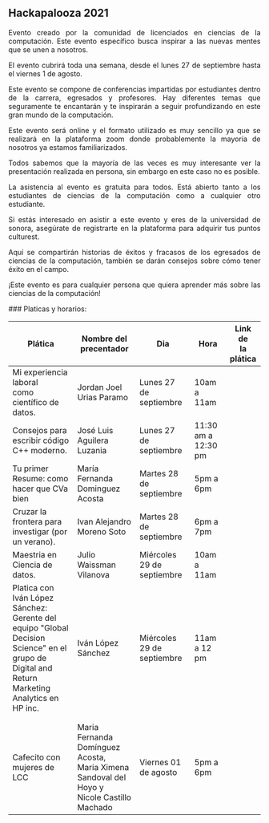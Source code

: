 ## Hackapalooza 2021
<div style="text-align: justify"> 
Evento creado por la comunidad de licenciados en ciencias de la computación. Este evento específico busca inspirar a las nuevas mentes que se unen a nosotros.

El evento cubrirá toda una semana, desde el lunes 27 de septiembre hasta el viernes 1 de agosto.

Este evento se compone de conferencias impartidas por estudiantes dentro de la carrera, egresados y profesores. Hay diferentes temas que seguramente te encantarán y te inspirarán a seguir profundizando en este gran mundo de la computación.

Este evento será online y el formato utilizado es muy sencillo ya que se realizará en la plataforma zoom donde probablemente la mayoría de nosotros ya estamos familiarizados.

Todos sabemos que la mayoría de las veces es muy interesante ver la presentación realizada en persona, sin embargo en este caso no es posible.

La asistencia al evento es gratuita para todos. Está abierto tanto a los estudiantes de ciencias de la computación como a cualquier otro estudiante.

Si estás interesado en asistir a este evento y eres de la universidad de sonora, asegúrate de registrarte en la plataforma para adquirir tus puntos culturest.

Aquí se compartirán historias de éxitos y fracasos de los egresados de ciencias de la computación, también se darán consejos sobre cómo tener éxito en el campo.

¡Este evento es para cualquier persona que quiera aprender más sobre las ciencias de la computación!
</div>
### Platicas y horarios:

| Plática                                                                                                                                              	| Nombre del<br>precentador                                                                       	| Dia                        	| Hora                	| Link de<br>la plática 	|
|------------------------------------------------------------------------------------------------------------------------------------------------------	|-------------------------------------------------------------------------------------------------	|----------------------------	|---------------------	|-----------------------	|
| Mi experiencia laboral<br>como científico de datos.                                                                                                  	| Jordan Joel Urias Paramo                                                                        	| Lunes 27 de septiembre     	| 10am a 11am         	|                       	|
| Consejos para escribir código C++ moderno.                                                                                                           	| José Luis Aguilera   Luzania                                                                    	| Lunes 27 de septiembre     	| 11:30 am a 12:30 pm 	|                       	|
| Tu primer Resume: como hacer que CVa bien                                                                                                            	| María Fernanda Dominguez Acosta                                                                 	| Martes 28 de septiembre    	| 5pm a 6pm           	|                       	|
| Cruzar la frontera para investigar (por un verano).                                                                                                  	| Ivan Alejandro Moreno Soto                                                                      	| Martes 28 de septiembre    	| 6pm a 7pm           	|                       	|
| Maestria en Ciencia de datos.                                                                                                                        	| Julio Waissman Vilanova                                                                         	| Miércoles 29 de septiembre 	| 10am a 11am         	|                       	|
| Platica con Iván López Sánchez:<br>Gerente del equipo "Global Decision Science" en el grupo de <br>Digital and Return Marketing Analytics en HP inc. 	| Iván López Sánchez                                                                              	| Miércoles 29 de septiembre 	| 11am a 12 pm        	|                       	|
|                                                                                                                                                      	|                                                                                                 	|                            	|                     	|                       	|
|                                                                                                                                                      	|                                                                                                 	|                            	|                     	|                       	|
| Cafecito con mujeres de LCC                                                                                                                          	| Maria Fernanda Domínguez Acosta,<br>Maria Ximena Sandoval del Hoyo y<br>Nicole Castillo Machado 	| Viernes 01 de agosto       	| 5pm a 6pm           	|                       	|
